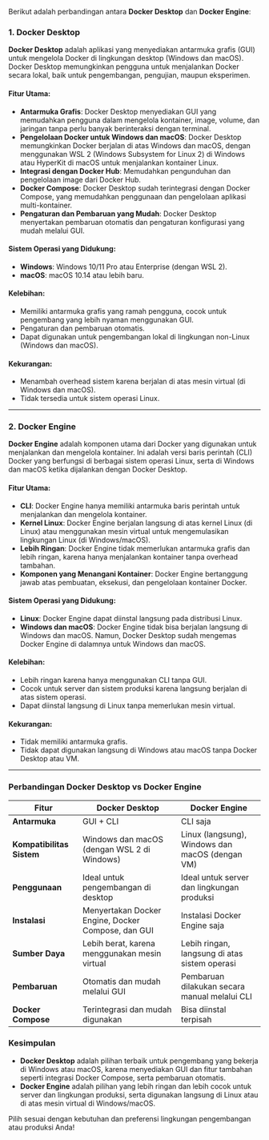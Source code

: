 Berikut adalah perbandingan antara **Docker Desktop** dan **Docker Engine**:

### **1. Docker Desktop**

**Docker Desktop** adalah aplikasi yang menyediakan antarmuka grafis (GUI) untuk mengelola Docker di lingkungan desktop (Windows dan macOS). Docker Desktop memungkinkan pengguna untuk menjalankan Docker secara lokal, baik untuk pengembangan, pengujian, maupun eksperimen.

#### Fitur Utama:
- **Antarmuka Grafis**: Docker Desktop menyediakan GUI yang memudahkan pengguna dalam mengelola kontainer, image, volume, dan jaringan tanpa perlu banyak berinteraksi dengan terminal.
- **Pengelolaan Docker untuk Windows dan macOS**: Docker Desktop memungkinkan Docker berjalan di atas Windows dan macOS, dengan menggunakan WSL 2 (Windows Subsystem for Linux 2) di Windows atau HyperKit di macOS untuk menjalankan kontainer Linux.
- **Integrasi dengan Docker Hub**: Memudahkan pengunduhan dan pengelolaan image dari Docker Hub.
- **Docker Compose**: Docker Desktop sudah terintegrasi dengan Docker Compose, yang memudahkan penggunaan dan pengelolaan aplikasi multi-kontainer.
- **Pengaturan dan Pembaruan yang Mudah**: Docker Desktop menyertakan pembaruan otomatis dan pengaturan konfigurasi yang mudah melalui GUI.

#### Sistem Operasi yang Didukung:
- **Windows**: Windows 10/11 Pro atau Enterprise (dengan WSL 2).
- **macOS**: macOS 10.14 atau lebih baru.

#### Kelebihan:
- Memiliki antarmuka grafis yang ramah pengguna, cocok untuk pengembang yang lebih nyaman menggunakan GUI.
- Pengaturan dan pembaruan otomatis.
- Dapat digunakan untuk pengembangan lokal di lingkungan non-Linux (Windows dan macOS).
  
#### Kekurangan:
- Menambah overhead sistem karena berjalan di atas mesin virtual (di Windows dan macOS).
- Tidak tersedia untuk sistem operasi Linux.

---

### **2. Docker Engine**

**Docker Engine** adalah komponen utama dari Docker yang digunakan untuk menjalankan dan mengelola kontainer. Ini adalah versi baris perintah (CLI) Docker yang berfungsi di berbagai sistem operasi Linux, serta di Windows dan macOS ketika dijalankan dengan Docker Desktop.

#### Fitur Utama:
- **CLI**: Docker Engine hanya memiliki antarmuka baris perintah untuk menjalankan dan mengelola kontainer.
- **Kernel Linux**: Docker Engine berjalan langsung di atas kernel Linux (di Linux) atau menggunakan mesin virtual untuk mengemulasikan lingkungan Linux (di Windows/macOS).
- **Lebih Ringan**: Docker Engine tidak memerlukan antarmuka grafis dan lebih ringan, karena hanya menjalankan kontainer tanpa overhead tambahan.
- **Komponen yang Menangani Kontainer**: Docker Engine bertanggung jawab atas pembuatan, eksekusi, dan pengelolaan kontainer Docker.

#### Sistem Operasi yang Didukung:
- **Linux**: Docker Engine dapat diinstal langsung pada distribusi Linux.
- **Windows dan macOS**: Docker Engine tidak bisa berjalan langsung di Windows dan macOS. Namun, Docker Desktop sudah mengemas Docker Engine di dalamnya untuk Windows dan macOS.

#### Kelebihan:
- Lebih ringan karena hanya menggunakan CLI tanpa GUI.
- Cocok untuk server dan sistem produksi karena langsung berjalan di atas sistem operasi.
- Dapat diinstal langsung di Linux tanpa memerlukan mesin virtual.

#### Kekurangan:
- Tidak memiliki antarmuka grafis.
- Tidak dapat digunakan langsung di Windows atau macOS tanpa Docker Desktop atau VM.

---

### **Perbandingan Docker Desktop vs Docker Engine**

| **Fitur**                 | **Docker Desktop**                                 | **Docker Engine**                                  |
|---------------------------|----------------------------------------------------|----------------------------------------------------|
| **Antarmuka**             | GUI + CLI                                          | CLI saja                                           |
| **Kompatibilitas Sistem** | Windows dan macOS (dengan WSL 2 di Windows)         | Linux (langsung), Windows dan macOS (dengan VM)    |
| **Penggunaan**            | Ideal untuk pengembangan di desktop                | Ideal untuk server dan lingkungan produksi        |
| **Instalasi**             | Menyertakan Docker Engine, Docker Compose, dan GUI | Instalasi Docker Engine saja                      |
| **Sumber Daya**           | Lebih berat, karena menggunakan mesin virtual     | Lebih ringan, langsung di atas sistem operasi     |
| **Pembaruan**             | Otomatis dan mudah melalui GUI                     | Pembaruan dilakukan secara manual melalui CLI     |
| **Docker Compose**        | Terintegrasi dan mudah digunakan                   | Bisa diinstal terpisah                            |

### **Kesimpulan**
- **Docker Desktop** adalah pilihan terbaik untuk pengembang yang bekerja di Windows atau macOS, karena menyediakan GUI dan fitur tambahan seperti integrasi Docker Compose, serta pembaruan otomatis.
- **Docker Engine** adalah pilihan yang lebih ringan dan lebih cocok untuk server dan lingkungan produksi, serta digunakan langsung di Linux atau di atas mesin virtual di Windows/macOS.

Pilih sesuai dengan kebutuhan dan preferensi lingkungan pengembangan atau produksi Anda!